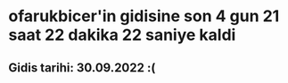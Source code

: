 # ofarukbicer'in gidisine son 4 gun 21 saat 22 dakika 22 saniye kaldi

## Gidis tarihi: 30.09.2022 :(
